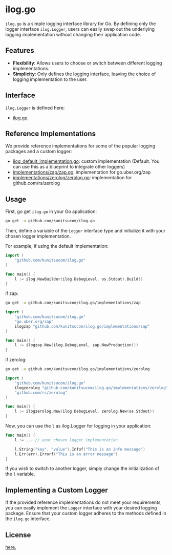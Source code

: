 # ilog.go

`ilog.go` is a simple logging interface library for Go. By defining only the logger interface `ilog.Logger`, users can easily swap out the underlying logging implementation without changing their application code.

## Features

- **Flexibility**: Allows users to choose or switch between different logging implementations.
- **Simplicity**: Only defines the logging interface, leaving the choice of logging implementation to the user.

## Interface

`ilog.Logger` is defined here:

- [ilog.go](ilog.go)

## Reference Implementations

We provide reference implementations for some of the popular logging packages and a custom logger:

- [ilog_default_implementation.go](ilog_default_implementation.go): custom implementation (Default. You can use this as a blueprint to integrate other loggers)
- [implementations/zap/zap.go](implementations/zap/zap.go): implementation for go.uber.org/zap
- [implementations/zerolog/zerolog.go](implementations/zerolog/zerolog.go): implementation for github.com/rs/zerolog

## Usage

First, go get `ilog.go` in your Go application:

```bash
go get -u github.com/kunitsucom/ilog.go
```

Then, define a variable of the `Logger` interface type and initialize it with your chosen logger implementation.

 For example, if using the default implementation:

```go
import (
    "github.com/kunitsucom/ilog.go"
)

func main() {
    l := ilog.NewBuilder(ilog.DebugLevel, os.Stdout).Build()
}
```

if zap:

```bash
go get -u github.com/kunitsucom/ilog.go/implementations/zap
```

```go
import (
    "github.com/kunitsucom/ilog.go"
    "go.uber.org/zap"
    ilogzap "github.com/kunitsucom/ilog.go/implementations/zap"
)

func main() {
    l := ilogzap.New(ilog.DebugLevel, zap.NewProduction())
}
```

if zerolog:

```bash
go get -u github.com/kunitsucom/ilog.go/implementations/zerolog
```

```go
import (
    "github.com/kunitsucom/ilog.go"
    ilogzerolog "github.com/kunitsucom/ilog.go/implementations/zerolog"
    "github.com/rs/zerolog"
)

func main() {
    l := ilogzerolog.New(ilog.DebugLevel, zerolog.New(os.Stdout))
}
```

Now, you can use the `l` as ilog.Logger for logging in your application:

```go
func main() {
    l := ... // your chosen logger implementation

    l.String("key", "value").Infof("This is an info message")
    l.Err(err).Errorf("This is an error message")
}
```

If you wish to switch to another logger, simply change the initialization of the `l` variable.

## Implementing a Custom Logger

If the provided reference implementations do not meet your requirements, you can easily implement the `Logger` interface with your desired logging package. Ensure that your custom logger adheres to the methods defined in the `ilog.go` interface.

## License

[here.](LICENSE)
